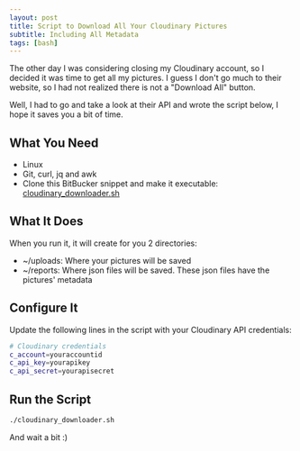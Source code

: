 ```yaml
---
layout: post
title: Script to Download All Your Cloudinary Pictures
subtitle: Including All Metadata
tags: [bash]
---
```


The other day I was considering closing my Cloudinary account, so I decided it was time to get all my pictures. I guess I don't go much to their website, so I had not realized there is not a "Download All" button.

Well, I had to go and take a look at their API and wrote the script below, I hope it saves you a bit of time.

## What You Need

* Linux
* Git, curl, jq and awk
* Clone this BitBucker snippet and make it executable: [cloudinary_downloader.sh](https://bitbucket.org/snippets/jriano/4eboRR/cloudinary-downloader)

## What It Does

When you run it, it will create for you 2 directories:

* ~/uploads: Where your pictures will be saved
* ~/reports: Where json files will be saved. These json files have the pictures' metadata

## Configure It

Update the following lines in the script with your Cloudinary API credentials:

```bash
# Cloudinary credentials
c_account=youraccountid
c_api_key=yourapikey
c_api_secret=yourapisecret
```

## Run the Script

```bash
./cloudinary_downloader.sh
```

And wait a bit :)
